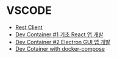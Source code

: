 # VSCODE

- [Rest Client](rest_client.md)
- [Dev Container #1 기초 React 앱 개발]( node-dev-container-1.md)
- [Dev Container #2 Electron GUI 앱 개발]( node-dev-container-2.md)
- [Dev Cotainer with docker-compose](devcontainer_with_docker_compose.md)